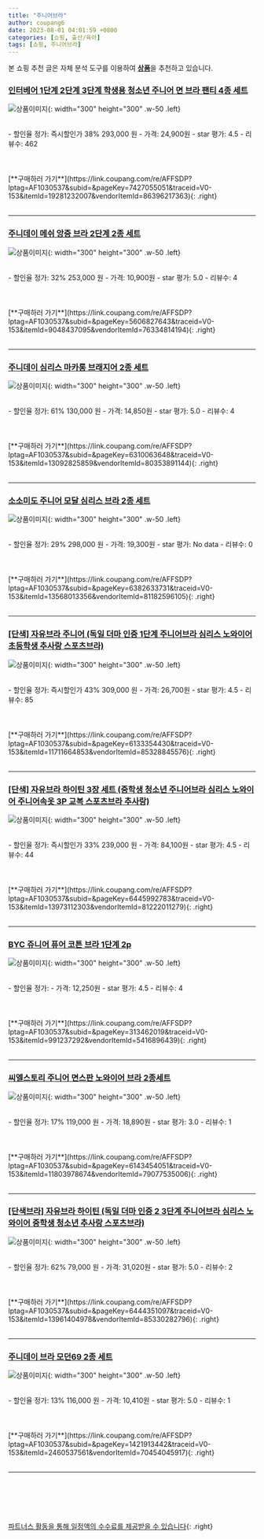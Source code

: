 ```yaml
---
title: "주니어브라"
author: coupang6
date: 2023-08-01 04:01:59 +0800
categories: [쇼핑, 출산/육아]
tags: [쇼핑, 주니어브라]
---
```


본 쇼핑 추천 글은 자체 분석 도구를 이용하여 [**상품**](https://link.coupang.com/a/bao1ui)을 추천하고 있습니다.

### [인터베어 1단계 2단계 3단계 학생용 청소년 주니어 면 브라 팬티 4종 세트](https://link.coupang.com/re/AFFSDP?lptag=AF1030537&subid=&pageKey=7427055051&traceid=V0-153&itemId=19281232007&vendorItemId=86396217363)

![상품이미지](https://thumbnail7.coupangcdn.com/thumbnails/remote/230x230ex/image/vendor_inventory/28b0/96249ee4c4bf02e7eb7d331e1fbcee4fe473a96186bb10c920b387d6ebd8.jpg){: width="300" height="300" .w-50 .left}


<br>
- 할인율 정가: 즉시할인가 38%  293,000   원
- 가격: 24,900원
- star 평가: 4.5
- 리뷰수: 462
<br>
<br>
<br>
<br>
[**구매하러 가기**](https://link.coupang.com/re/AFFSDP?lptag=AF1030537&subid=&pageKey=7427055051&traceid=V0-153&itemId=19281232007&vendorItemId=86396217363){: .right}
<br>
<br>

---

### [주니데이 메쉬 앙증 브라 2단계 2종 세트](https://link.coupang.com/re/AFFSDP?lptag=AF1030537&subid=&pageKey=5606827643&traceid=V0-153&itemId=9048437095&vendorItemId=76334814194)

![상품이미지](https://thumbnail8.coupangcdn.com/thumbnails/remote/230x230ex/image/retail/images/7193068373137088-6e933420-badf-46a6-9f05-38faa1498e9e.jpg){: width="300" height="300" .w-50 .left}


<br>
- 할인율 정가: 32%  253,000   원
- 가격: 10,900원
- star 평가: 5.0
- 리뷰수: 4
<br>
<br>
<br>
<br>
[**구매하러 가기**](https://link.coupang.com/re/AFFSDP?lptag=AF1030537&subid=&pageKey=5606827643&traceid=V0-153&itemId=9048437095&vendorItemId=76334814194){: .right}
<br>
<br>

---

### [주니데이 심리스 마카롱 브래지어 2종 세트](https://link.coupang.com/re/AFFSDP?lptag=AF1030537&subid=&pageKey=6310063648&traceid=V0-153&itemId=13092825859&vendorItemId=80353891144)

![상품이미지](https://thumbnail8.coupangcdn.com/thumbnails/remote/230x230ex/image/rs_quotation_api/o1xvhlco/68dfa9e3233e4688aa3ac9e332d950f4.jpg){: width="300" height="300" .w-50 .left}


<br>
- 할인율 정가: 61%  130,000   원
- 가격: 14,850원
- star 평가: 5.0
- 리뷰수: 4
<br>
<br>
<br>
<br>
[**구매하러 가기**](https://link.coupang.com/re/AFFSDP?lptag=AF1030537&subid=&pageKey=6310063648&traceid=V0-153&itemId=13092825859&vendorItemId=80353891144){: .right}
<br>
<br>

---

### [소소미도 주니어 모달 심리스 브라 2종 세트](https://link.coupang.com/re/AFFSDP?lptag=AF1030537&subid=&pageKey=6382633731&traceid=V0-153&itemId=13568013356&vendorItemId=81182596105)

![상품이미지](https://thumbnail7.coupangcdn.com/thumbnails/remote/230x230ex/image/retail/images/5480664320026591-b029c2fe-157b-440c-b52c-ba388aed2257.jpg){: width="300" height="300" .w-50 .left}


<br>
- 할인율 정가: 29%  298,000   원
- 가격: 19,300원
- star 평가: No data
- 리뷰수: 0
<br>
<br>
<br>
<br>
[**구매하러 가기**](https://link.coupang.com/re/AFFSDP?lptag=AF1030537&subid=&pageKey=6382633731&traceid=V0-153&itemId=13568013356&vendorItemId=81182596105){: .right}
<br>
<br>

---

### [[단색] 자유브라 주니어 (독일 더마 인증 1단계 주니어브라 심리스 노와이어 초등학생 추사랑 스포츠브라)](https://link.coupang.com/re/AFFSDP?lptag=AF1030537&subid=&pageKey=6133354430&traceid=V0-153&itemId=11711664853&vendorItemId=85328845576)

![상품이미지](https://thumbnail6.coupangcdn.com/thumbnails/remote/230x230ex/image/vendor_inventory/e121/082bc0de25112eb7c820b7a926dc275241c3ecd5ad45dd5fc902648e3bb3.png){: width="300" height="300" .w-50 .left}


<br>
- 할인율 정가: 즉시할인가 43%  309,000   원
- 가격: 26,700원
- star 평가: 4.5
- 리뷰수: 85
<br>
<br>
<br>
<br>
[**구매하러 가기**](https://link.coupang.com/re/AFFSDP?lptag=AF1030537&subid=&pageKey=6133354430&traceid=V0-153&itemId=11711664853&vendorItemId=85328845576){: .right}
<br>
<br>

---

### [[단색] 자유브라 하이틴 3장 세트 (중학생 청소년 주니어브라 심리스 노와이어 주니어속옷 3P 교복 스포츠브라 추사랑)](https://link.coupang.com/re/AFFSDP?lptag=AF1030537&subid=&pageKey=6445992783&traceid=V0-153&itemId=13973112303&vendorItemId=81222011279)

![상품이미지](https://thumbnail9.coupangcdn.com/thumbnails/remote/230x230ex/image/vendor_inventory/297f/036c129f1fc36a5a6ad05426666451a3d3e070806642b45f757c68fddcd5.png){: width="300" height="300" .w-50 .left}


<br>
- 할인율 정가: 즉시할인가 33%  239,000   원
- 가격: 84,100원
- star 평가: 4.5
- 리뷰수: 44
<br>
<br>
<br>
<br>
[**구매하러 가기**](https://link.coupang.com/re/AFFSDP?lptag=AF1030537&subid=&pageKey=6445992783&traceid=V0-153&itemId=13973112303&vendorItemId=81222011279){: .right}
<br>
<br>

---

### [BYC 쥬니어 퓨어 코튼 브라 1단계 2p](https://link.coupang.com/re/AFFSDP?lptag=AF1030537&subid=&pageKey=313462019&traceid=V0-153&itemId=991237292&vendorItemId=5416896439)

![상품이미지](https://thumbnail6.coupangcdn.com/thumbnails/remote/230x230ex/image/retail/images/7550878580925-70c955ad-ed70-42d4-ba4a-63f7966fe132.jpg){: width="300" height="300" .w-50 .left}


<br>
- 할인율 정가: 
- 가격: 12,250원
- star 평가: 4.5
- 리뷰수: 4
<br>
<br>
<br>
<br>
[**구매하러 가기**](https://link.coupang.com/re/AFFSDP?lptag=AF1030537&subid=&pageKey=313462019&traceid=V0-153&itemId=991237292&vendorItemId=5416896439){: .right}
<br>
<br>

---

### [씨엘스토리 주니어 면스판 노와이어 브라 2종세트](https://link.coupang.com/re/AFFSDP?lptag=AF1030537&subid=&pageKey=6143454051&traceid=V0-153&itemId=11803978674&vendorItemId=79077535006)

![상품이미지](https://thumbnail7.coupangcdn.com/thumbnails/remote/230x230ex/image/rs_quotation_api/gevvefq6/10c27b92eb774d2aa1e98fd27af571d7.jpg){: width="300" height="300" .w-50 .left}


<br>
- 할인율 정가: 17%  119,000   원
- 가격: 18,890원
- star 평가: 3.0
- 리뷰수: 1
<br>
<br>
<br>
<br>
[**구매하러 가기**](https://link.coupang.com/re/AFFSDP?lptag=AF1030537&subid=&pageKey=6143454051&traceid=V0-153&itemId=11803978674&vendorItemId=79077535006){: .right}
<br>
<br>

---

### [[단색브라] 자유브라 하이틴 (독일 더마 인증 2 3단계 주니어브라 심리스 노와이어 중학생 청소년 추사랑 스포츠브라)](https://link.coupang.com/re/AFFSDP?lptag=AF1030537&subid=&pageKey=6444351097&traceid=V0-153&itemId=13961404978&vendorItemId=85330282796)

![상품이미지](https://thumbnail7.coupangcdn.com/thumbnails/remote/230x230ex/image/vendor_inventory/50c8/696a5969498491baf6957641b6a99d6d69402010db4797dd1c5c96caa667.jpg){: width="300" height="300" .w-50 .left}


<br>
- 할인율 정가: 62%  79,000   원
- 가격: 31,020원
- star 평가: 5.0
- 리뷰수: 2
<br>
<br>
<br>
<br>
[**구매하러 가기**](https://link.coupang.com/re/AFFSDP?lptag=AF1030537&subid=&pageKey=6444351097&traceid=V0-153&itemId=13961404978&vendorItemId=85330282796){: .right}
<br>
<br>

---

### [주니데이 브라 모던69 2종 세트](https://link.coupang.com/re/AFFSDP?lptag=AF1030537&subid=&pageKey=1421913442&traceid=V0-153&itemId=2460537561&vendorItemId=70454045917)

![상품이미지](https://thumbnail9.coupangcdn.com/thumbnails/remote/230x230ex/image/retail/images/8661535244378070-a1db3cdc-98b3-4943-84cb-e102997c2584.jpg){: width="300" height="300" .w-50 .left}


<br>
- 할인율 정가: 13%  116,000   원
- 가격: 10,410원
- star 평가: 5.0
- 리뷰수: 1
<br>
<br>
<br>
<br>
[**구매하러 가기**](https://link.coupang.com/re/AFFSDP?lptag=AF1030537&subid=&pageKey=1421913442&traceid=V0-153&itemId=2460537561&vendorItemId=70454045917){: .right}
<br>
<br>

---
<br><br><br><br><br> [파트너스 활동을 통해 일정액의 수수료를 제공받을 수 있습니다](https://link.coupang.com/a/bao1ui){: .right}